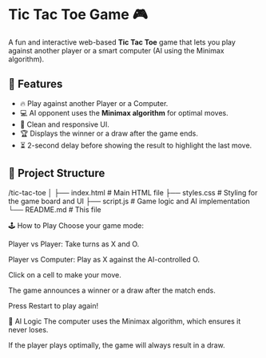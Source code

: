 # Tic Tac Toe Game 🎮

A fun and interactive web-based **Tic Tac Toe** game that lets you play against another player or a smart computer (AI using the Minimax algorithm).

## 🧠 Features

- 🔥 Play against another Player or a Computer.
- 💻 AI opponent uses the **Minimax algorithm** for optimal moves.
- 🎨 Clean and responsive UI.
- 🏆 Displays the winner or a draw after the game ends.
- ⏳ 2-second delay before showing the result to highlight the last move.

## 📁 Project Structure

/tic-tac-toe
│
├── index.html # Main HTML file
├── styles.css # Styling for the game board and UI
├── script.js # Game logic and AI implementation
└── README.md # This file

🕹️ How to Play
Choose your game mode:

Player vs Player: Take turns as X and O.

Player vs Computer: Play as X against the AI-controlled O.

Click on a cell to make your move.

The game announces a winner or a draw after the match ends.

Press Restart to play again!

🤖 AI Logic
The computer uses the Minimax algorithm, which ensures it never loses.

If the player plays optimally, the game will always result in a draw.
